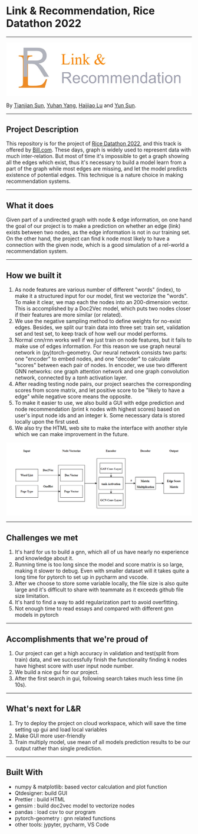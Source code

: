 # Link & Recommendation, Rice Datathon 2022
---

![](./imgs/logo.jpg)

By [Tianjian Sun](https://github.com/TianjianSun), [Yuhan Yang](https://github.com/yune-lilias), [Haijiao Lu](https://github.com/LHJ98) and [Yun Sun](https://github.com/SophieSUN88).

---

## Project Description

This repository is for the project of [Rice Datathon 2022](https://rice-datathon-2022.devpost.com/?ref_feature=challenge&ref_medium=discover), and this track is offered by [Bill.com](https://www.bill.com/). These days, graph is widely used to represent data with much inter-relation. But most of time it's impossible to get a graph showing all the edges which exist, thus it's necessary to build a model learn from a part of the graph while most edges are missing, and let the model predicts existence of potential edges. This technique is a nature choice in making recommendation systems.

---

## What it does
Given part of a undirected graph with node & edge information, on one hand the goal of our project is to make a prediction on whether an edge (link) exists between two nodes, as the edge information is not in our training set. On the other hand, the project can find k node most likely to have a connection with the given node, which is a good simulation of a rel-world a recommendation system.

---

## How we built it
1. As node features are various number of different "words" (index), to make it a structured input for our model, first we vectorize the "words". To make it clear, we map each the nodes into an 200-dimension vector. This is accomplished by a Doc2Vec model, which puts two nodes closer if their features are more similar (or related).
2. We use the negative sampling method to define weights for no-exist edges. Besides, we split our train data into three set: train set, validation set and test set, to keep track of how well our model performs.
3. Normal cnn/rnn works well if we just train on node features, but it fails to make use of edges information. For this reason we use graph neural network in (py)torch-geometry. Our neural network consists two parts: one "encoder" to embed nodes, and one "decoder" to calculate "scores" between each pair of nodes. In encoder, we use two different GNN networks: one graph attention network and one graph convolution network, connected by a *tanh* activation layer.
4. After reading testing node pairs, our project searches the corresponding scores from score matrix, and let positive score to be "likely to have a edge" while negative score means the opposite.
5. To make it easier to use, we also build a GUI with edge prediction and node recommendation (print k nodes with highest scores) based on user's input node ids and an integer k. Some necessary data is stored locally upon the first used.
6. We also try the HTML web site to make the interface with another style which we can make improvement in the future.

![](./imgs/model_structure.PNG)

---

## Challenges we met
1. It's hard for us to build a gnn, which all of us have nearly no experience and knowledge about it.
2. Running time is too long since the model and score matrix is so large, making it slower to debug. Even with smaller dataset will it takes quite a long time for pytorch to set up in pycharm and vscode. 
3. After we choose to store some variable locally, the file size is also quite large and it's difficult to share with teammate as it exceeds github file size limitation.
4. It's hard to find a way to add regularization part to avoid overfitting.
5. Not enough time to read essays and compared with different gnn models in pytorch

---

## Accomplishments that we're proud of
1. Our project can get a high accuracy in validation and test(split from train) data, and we successfully finish the functionality finding k nodes have highest score with user input node number. 
2. We build a nice gui for our project.
3. After the first search in gui, following search takes much less time (in 10s).

---

## What's next for L&R
1. Try to deploy the project on cloud workspace, which will save the time setting up gui and load local variables
2. Make GUI more user-friendly
3. Train multiply model, use mean of all models prediction results to be our output rather than single prediction.

---

## Built With
- numpy & matplotlib: based vector calculation and plot function
- Qtdesigner: build GUI
- Prettier : build HTML
- gensim : build doc2vec model to vectorize nodes
- pandas : load csv to our program
- pytorch-geometry : gnn related functions
- other tools: jypyter, pycharm, VS Code
